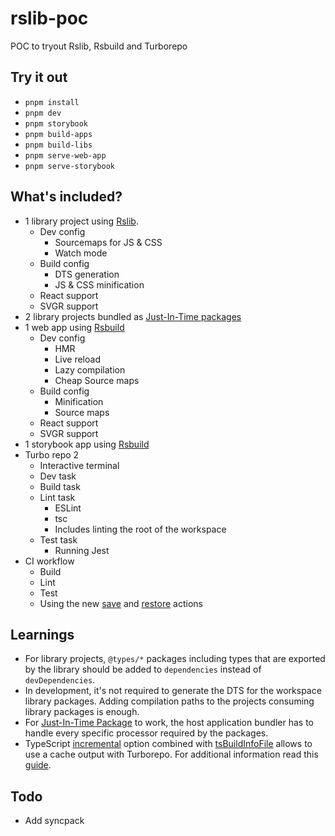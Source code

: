 # rslib-poc

POC to tryout Rslib, Rsbuild and Turborepo

## Try it out

- `pnpm install`
- `pnpm dev`
- `pnpm storybook`
- `pnpm build-apps`
- `pnpm build-libs`
- `pnpm serve-web-app`
- `pnpm serve-storybook`

## What's included?

- 1 library project using [Rslib](https://lib.rsbuild.dev/).
    - Dev config
        - Sourcemaps for JS & CSS
        - Watch mode
    - Build config
        - DTS generation
        - JS & CSS minification
    - React support
    - SVGR support
- 2 library projects bundled as [Just-In-Time packages](https://www.shew.dev/monorepos/packaging/jit)
- 1 web app using [Rsbuild](https://rsbuild.dev/)
    - Dev config
        - HMR
        - Live reload
        - Lazy compilation
        - Cheap Source maps
    - Build config
        - Minification
        - Source maps
    - React support
    - SVGR support
- 1 storybook app using [Rsbuild](https://rsbuild.dev/)
- Turbo repo 2
    - Interactive terminal
    - Dev task
    - Build task
    - Lint task
        - ESLint
        - tsc
        - Includes linting the root of the workspace
    - Test task
        - Running Jest
- CI workflow
    - Build
    - Lint
    - Test
    - Using the new [save](https://github.com/actions/cache/tree/main/save#always-save-cache) and [restore](https://github.com/actions/cache/tree/main/restore) actions

## Learnings

- For library projects, `@types/*` packages including types that are exported by the library should be added to `dependencies` instead of `devDependencies`.
- In development, it's not required to generate the DTS for the workspace library packages. Adding compilation paths to the projects consuming library packages is enough.
- For [Just-In-Time Package](https://www.shew.dev/monorepos/packaging/jit) to work, the host application bundler has to handle every specific processor required by the packages.
- TypeScript [incremental](https://www.typescriptlang.org/tsconfig/#incremental) option combined with [tsBuildInfoFile](https://www.typescriptlang.org/tsconfig/#tsBuildInfoFile) allows to use a cache output with Turborepo. For additional information read this [guide](https://www.shew.dev/monorepos/guardrails/typescript).

## Todo

- Add syncpack
